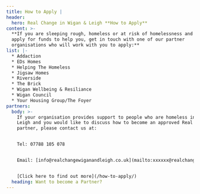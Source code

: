 ```yaml
---
title: How to Apply |
header:
  hero: Real Change in Wigan & Leigh **How to Apply**
content: >-
  **If you are sleeping rough, homeless or at risk of homelessness and want to
  apply for funds to help you, get in touch with one of our partner
  organisations who will work with you to apply:**
list: |-
  * Addaction
  * EDs Homes
  * Helping The Homeless
  * Jigsaw Homes
  * Riverside
  * The Brick
  * Wigan Wellbeing & Resiliance
  * Wigan Council
  * Your Housing Group/The Foyer
partners:
  body: >-
    If your organisation provides support to people who are homeless in Wigan &
    Leigh and you would like to discuss how to become an approved Real Change
    partner, please contact us at:


    Tel: 07788 105 078


    Email: [info@realchangewiganandleigh.co.uk](mailto:xxxxxx@realchange.co.uk)


    [Click here to find out more](/how-to-apply/)
  heading: Want to become a Partner?
---
```


